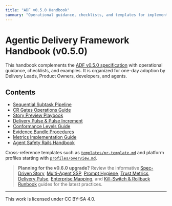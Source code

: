 ```yaml
---
title: "ADF v0.5.0 Handbook"
summary: "Operational guidance, checklists, and templates for implementing the Agentic Delivery Framework v0.5.0."
---
```


# Agentic Delivery Framework Handbook (v0.5.0)

This handbook complements the [ADF v0.5.0 specification](../specs/adf-spec-v0.5.0.md) with operational guidance, checklists, and examples. It is organized for one-day adoption by Delivery Leads, Product Owners, developers, and agents.

## Contents

- [Sequential Subtask Pipeline](ssp.md)
- [CR Gates Operations Guide](cr-gates.md)
- [Story Preview Playbook](story-preview.md)
- [Delivery Pulse & Pulse Increment](pulse-increment.md)
- [Conformance Levels Guide](conformance.md)
- [Evidence Bundle Procedures](evidence-bundle.md)
- [Metrics Implementation Guide](metrics.md)
- [Agent Safety Rails Handbook](safety-rails.md)

Cross-reference templates such as [`templates/pr-template.md`](../templates/pr-template.md) and platform profiles starting with [`profiles/overview.md`](../profiles/overview.md).

> **Planning for the v0.6.0 upgrade?** Review the informative [Spec-Driven Story](../guides/spec-driven-story.md), [Multi-Agent SSP](../guides/multi-agent-patterns.md), [Prompt Hygiene](../guides/prompt-hygiene.md), [Trust Metrics](../guides/trust-metrics.md), [Delivery Pulse](../guides/delivery-pulse.md), [Enterprise Mapping](../guides/enterprise-mapping.md), and [Kill-Switch & Rollback Runbook](../guides/kill-switch-runbook.md) guides for the latest practices.

---

This work is licensed under CC BY-SA 4.0.
